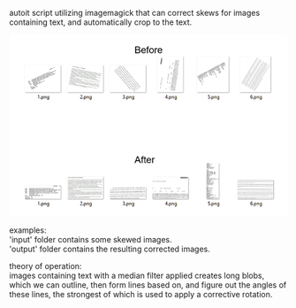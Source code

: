 autoit script utilizing imagemagick that can correct skews for images containing text, and automatically crop to the text.
  
![output result](https://raw.githubusercontent.com/lllllll-llll-llllll/text-skew-detection-correction/master/github/SAMPLE.png)  
  
examples:  
  'input' folder contains some skewed images.  
  'output' folder contains the resulting corrected images.  
  
theory of operation:  
images containing text with a median filter applied creates long blobs, which we can outline, then form lines based on, and figure out the angles of these lines, the strongest of which is used to apply a corrective rotation.  
 

  
  
  
  
  
  
